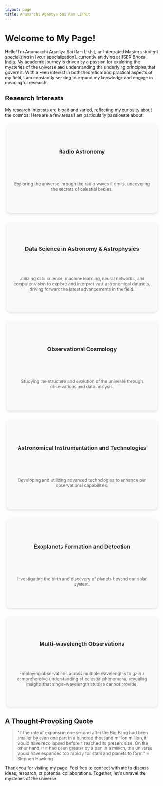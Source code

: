 ```yaml
---
layout: page
title: Anumanchi Agastya Sai Ram Likhit
---
```


<style>
.research-grid {
  display: flex;
  flex-wrap: wrap;
  justify-content: space-between; /* Adjusts spacing to maintain layout */
  gap: 20px; /* Adds space between the boxes */
}

.research-item {
  flex: 1 0 calc(25% - 20px); /* Flex grow, flex shrink, and basis */
  display: flex;
  flex-direction: column;
  justify-content: space-around; /* Distribute space around items */
  align-items: center; /* Center items vertically */
  text-align: center; /* Ensure text is centered */
  min-width: 240px; /* Fixed minimum width of the box */
  height: 250px; /* Adjusted height for uniformity */
  margin: 5px; /* Margin around the boxes */
  padding: 20px;
  border: 2px solid transparent;
  border-radius: 10px;
  background-color: #f9f9f9;
  box-shadow: 0 4px 6px rgba(0,0,0,0.1);
  transition: all 0.3s ease-in-out;
  position: relative; /* For pseudo-elements */
}

.research-item h4 {
  margin-bottom: 5px; /* Decreased spacing between title and description */
  font-size: 18px;
  color: #333;
}

.research-item p {
  font-size: 14px;
  color: #666;
}
/* Border Animation */
.research-item::before {
  content: "";
  position: absolute;
  top: 0;
  right: 0;
  bottom: 0;
  left: 0;
  border: 2px solid transparent;
  border-radius: 10px;
  transition: border-color 0s linear;
}

.research-item:hover::before {
  border-color: #967bb6; /* Darker shade of lavender */
  animation: slideBorder 4s linear infinite;
}

@keyframes slideBorder {
  0%, 100% {
    border-top-color: #967bb6; /* Darker shade of lavender */
    border-right-color: transparent;
    border-bottom-color: transparent;
    border-left-color: transparent;
  }
  25% {
    border-top-color: #967bb6;
    border-right-color: #967bb6;
    border-bottom-color: transparent;
    border-left-color: transparent;
  }
  50% {
    border-top-color: #967bb6;
    border-right-color: #967bb6;
    border-bottom-color: #967bb6;
    border-left-color: transparent;
  }
  75% {
    border-top-color: #967bb6;
    border-right-color: #967bb6;
    border-bottom-color: #967bb6;
    border-left-color: #967bb6;
  }
}
</style>

# Welcome to My Page!

Hello! I'm Anumanchi Agastya Sai Ram Likhit, an Integrated Masters student specializing in [your specialization], currently studying at [IISER Bhopal, India](https://www.iiserb.ac.in/). My academic journey is driven by a passion for exploring the mysteries of the universe and understanding the underlying principles that govern it. With a keen interest in both theoretical and practical aspects of my field, I am constantly seeking to expand my knowledge and engage in meaningful research.

## Research Interests

My research interests are broad and varied, reflecting my curiosity about the cosmos. Here are a few areas I am particularly passionate about:

<div class="research-grid">
  <div class="research-item">
    <h4>Radio Astronomy</h4>
    <p>Exploring the universe through the radio waves it emits, uncovering the secrets of celestial bodies.</p>
  </div>

  <div class="research-item">
    <h4>Data Science in Astronomy & Astrophysics</h4>
    <p>Utilizing data science, machine learning, neural networks, and computer vision to explore and interpret vast astronomical datasets, driving forward the latest advancements in the field.</p>
  </div>


  <div class="research-item">
    <h4>Observational Cosmology</h4>
    <p>Studying the structure and evolution of the universe through observations and data analysis.</p>
  </div>
  
  <div class="research-item">
    <h4>Astronomical Instrumentation and Technologies</h4>
    <p>Developing and utilizing advanced technologies to enhance our observational capabilities.</p>
  </div>

  <div class="research-item">
    <h4>Exoplanets Formation and Detection</h4>
    <p>Investigating the birth and discovery of planets beyond our solar system.</p>
  </div>
  
  <div class="research-item">
    <h4>Multi-wavelength Observations</h4>
    <p>Employing observations across multiple wavelengths to gain a comprehensive understanding of celestial phenomena, revealing insights that single-wavelength studies cannot provide.</p>
  </div>

</div>

## A Thought-Provoking Quote

> "If the rate of expansion one second after the Big Bang had been smaller by even one part in a hundred thousand million million, it would have recollapsed before it reached its present size. On the other hand, if it had been greater by a part in a million, the universe would have expanded too rapidly for stars and planets to form."  ~ Stephen Hawking


Thank you for visiting my page. Feel free to connect with me to discuss ideas, research, or potential collaborations. Together, let's unravel the mysteries of the universe.
